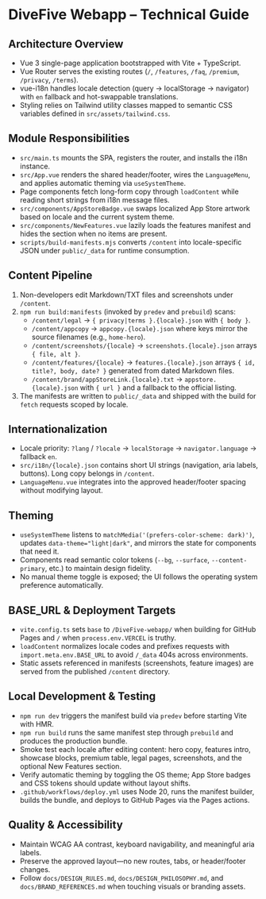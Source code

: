 # DiveFive Webapp – Technical Guide

## Architecture Overview
- Vue 3 single-page application bootstrapped with Vite + TypeScript.
- Vue Router serves the existing routes (`/`, `/features`, `/faq`, `/premium`, `/privacy`, `/terms`).
- vue-i18n handles locale detection (query → localStorage → navigator) with `en` fallback and hot-swappable translations.
- Styling relies on Tailwind utility classes mapped to semantic CSS variables defined in `src/assets/tailwind.css`.

## Module Responsibilities
- `src/main.ts` mounts the SPA, registers the router, and installs the i18n instance.
- `src/App.vue` renders the shared header/footer, wires the `LanguageMenu`, and applies automatic theming via `useSystemTheme`.
- Page components fetch long-form copy through `loadContent` while reading short strings from i18n message files.
- `src/components/AppStoreBadge.vue` swaps localized App Store artwork based on locale and the current system theme.
- `src/components/NewFeatures.vue` lazily loads the features manifest and hides the section when no items are present.
- `scripts/build-manifests.mjs` converts `/content` into locale-specific JSON under `public/_data` for runtime consumption.

## Content Pipeline
1. Non-developers edit Markdown/TXT files and screenshots under `/content`.
2. `npm run build:manifests` (invoked by `predev` and `prebuild`) scans:
   - `/content/legal` → `{ privacy|terms }.{locale}.json` with `{ body }`.
   - `/content/appcopy` → `appcopy.{locale}.json` where keys mirror the source filenames (e.g., `home-hero`).
   - `/content/screenshots/{locale}` → `screenshots.{locale}.json` arrays `{ file, alt }`.
   - `/content/features/{locale}` → `features.{locale}.json` arrays `{ id, title?, body, date? }` generated from dated Markdown files.
   - `/content/brand/appStoreLink.{locale}.txt` → `appstore.{locale}.json` with `{ url }` and a fallback to the official listing.
3. The manifests are written to `public/_data` and shipped with the build for `fetch` requests scoped by locale.

## Internationalization
- Locale priority: `?lang` / `?locale` → `localStorage` → `navigator.language` → fallback `en`.
- `src/i18n/{locale}.json` contains short UI strings (navigation, aria labels, buttons). Long copy belongs in `/content`.
- `LanguageMenu.vue` integrates into the approved header/footer spacing without modifying layout.

## Theming
- `useSystemTheme` listens to `matchMedia('(prefers-color-scheme: dark)')`, updates `data-theme="light|dark"`, and mirrors the state for components that need it.
- Components read semantic color tokens (`--bg`, `--surface`, `--content-primary`, etc.) to maintain design fidelity.
- No manual theme toggle is exposed; the UI follows the operating system preference automatically.

## BASE_URL & Deployment Targets
- `vite.config.ts` sets `base` to `/DiveFive-webapp/` when building for GitHub Pages and `/` when `process.env.VERCEL` is truthy.
- `loadContent` normalizes locale codes and prefixes requests with `import.meta.env.BASE_URL` to avoid `/_data` 404s across environments.
- Static assets referenced in manifests (screenshots, feature images) are served from the published `/content` directory.

## Local Development & Testing
- `npm run dev` triggers the manifest build via `predev` before starting Vite with HMR.
- `npm run build` runs the same manifest step through `prebuild` and produces the production bundle.
- Smoke test each locale after editing content: hero copy, features intro, showcase blocks, premium table, legal pages, screenshots, and the optional New Features section.
- Verify automatic theming by toggling the OS theme; App Store badges and CSS tokens should update without layout shifts.
- `.github/workflows/deploy.yml` uses Node 20, runs the manifest builder, builds the bundle, and deploys to GitHub Pages via the Pages actions.

## Quality & Accessibility
- Maintain WCAG AA contrast, keyboard navigability, and meaningful aria labels.
- Preserve the approved layout—no new routes, tabs, or header/footer changes.
- Follow `docs/DESIGN_RULES.md`, `docs/DESIGN_PHILOSOPHY.md`, and `docs/BRAND_REFERENCES.md` when touching visuals or branding assets.
